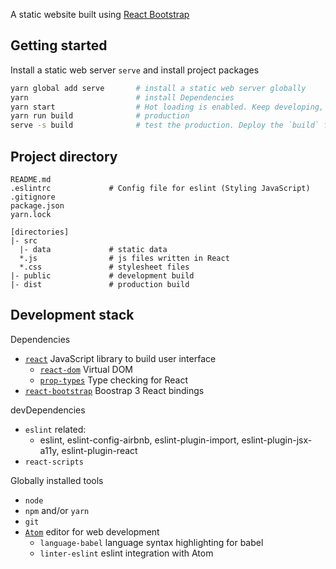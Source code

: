 A static website built using [React Bootstrap](https://react-bootstrap.github.io/)

## Getting started
Install a static web server `serve` and install project packages
```sh
yarn global add serve       # install a static web server globally
yarn                        # install Dependencies
yarn start                  # Hot loading is enabled. Keep developing, browser will be updated automatically
yarn run build              # production
serve -s build              # test the production. Deploy the `build` folder to a webserver
```

## Project directory
```
README.md
.eslintrc             # Config file for eslint (Styling JavaScript)
.gitignore
package.json
yarn.lock

[directories]
|- src
  |- data             # static data
  *.js                # js files written in React
  *.css               # stylesheet files           
|- public             # development build
|- dist               # production build
```

## Development stack
Dependencies
- [`react`](https://facebook.github.io/react/) JavaScript library to build user interface
  - [`react-dom`](https://facebook.github.io/react/docs/react-dom.html) Virtual DOM
  - [`prop-types`](https://facebook.github.io/react/docs/typechecking-with-proptypes.html) Type checking for React
- [`react-bootstrap`](http://react-bootstrap.github.io/) Boostrap 3 React bindings

devDependencies
- `eslint` related:
  - eslint, eslint-config-airbnb,  eslint-plugin-import, eslint-plugin-jsx-a11y, eslint-plugin-react
- `react-scripts`

Globally installed tools

- `node`
- `npm` and/or `yarn`
- `git`
- [`Atom`](https://atom.io/) editor for web development
  - `language-babel` language syntax highlighting for babel
  - `linter-eslint` eslint integration with Atom
